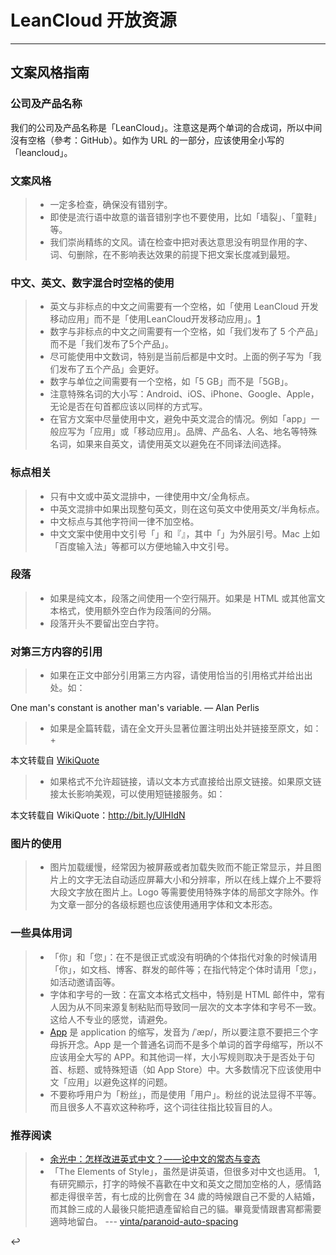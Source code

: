 # LeanCloud 开放资源
------
## 文案风格指南

### 公司及产品名称

我们的公司及产品名称是「LeanCloud」。注意这是两个单词的合成词，所以中间沒有空格（參考：GitHub）。如作为 URL 的一部分，应该使用全小写的「leancloud」。

### 文案风格

> * 一定多检查，确保没有错别字。
> * 即使是流行语中故意的谐音错别字也不要使用，比如「墙裂」、「童鞋」等。
> * 我们崇尚精练的文风。请在检查中把对表达意思没有明显作用的字、词、句删除，在不影响表达效果的前提下把文案长度减到最短。

### 中文、英文、数字混合时空格的使用

> * 英文与非标点的中文之间需要有一个空格，如「使用 LeanCloud 开发移动应用」而不是「使用LeanCloud开发移动应用」。[1](http://open.avoscloud.com/copywriting-style-guide/#fn-1)
> * 数字与非标点的中文之间需要有一个空格，如「我们发布了 5 个产品」而不是「我们发布了5个产品」。
> * 尽可能使用中文数词，特别是当前后都是中文时。上面的例子写为「我们发布了五个产品」会更好。
> * 数字与单位之间需要有一个空格，如「5 GB」而不是「5GB」。
> * 注意特殊名词的大小写：Android、iOS、iPhone、Google、Apple，无论是否在句首都应该以同样的方式写。
> * 在官方文案中尽量使用中文，避免中英文混合的情况。例如「app」一般应写为「应用」或「移动应用」。品牌、产品名、人名、地名等特殊名词，如果来自英文，请使用英文以避免在不同译法间选择。

### 标点相关

> * 只有中文或中英文混排中，一律使用中文/全角标点。
> * 中英文混排中如果出现整句英文，则在这句英文中使用英文/半角标点。
> * 中文标点与其他字符间一律不加空格。
> * 中文文案中使用中文引号「」和『』，其中「」为外层引号。Mac 上如「百度输入法」等都可以方便地输入中文引号。
 
### 段落

> * 如果是纯文本，段落之间使用一个空行隔开。如果是 HTML 或其他富文本格式，使用额外空白作为段落间的分隔。
> * 段落开头不要留出空白字符。

### 对第三方内容的引用

> * 如果在正文中部分引用第三方内容，请使用恰当的引用格式并给出出处。如：

One man's constant is another man's variable.
— Alan Perlis
> * 如果是全篇转载，请在全文开头显著位置注明出处并链接至原文，如：+

本文转载自 [WikiQuote](https://en.wikiquote.org/wiki/Alan_Perlis)
> * 如果格式不允许超链接，请以文本方式直接给出原文链接。如果原文链接太长影响美观，可以使用短链接服务。如：

本文转载自 WikiQuote：http://bit.ly/UlHIdN

### 图片的使用

> * 图片加载缓慢，经常因为被屏蔽或者加载失败而不能正常显示，并且图片上的文字无法自动适应屏幕大小和分辨率，所以在线上媒介上不要将大段文字放在图片上。Logo 等需要使用特殊字体的局部文字除外。作为文章一部分的各级标题也应该使用通用字体和文本形态。

### 一些具体用词

> * 「你」和「您」：在不是很正式或没有明确的个体指代对象的时候请用「你」，如文档、博客、群发的邮件等；在指代特定个体时请用「您」，如活动邀请函等。
> * 字体和字号的一致：在富文本格式文档中，特别是 HTML 邮件中，常有人因为从不同来源复制粘贴而导致同一层次的文本字体和字号不一致。这给人不专业的感觉，请避免。
> * [App](http://www.learnersdictionary.com/definition/app) 是 application 的缩写，发音为 /ˈæp/，所以要注意不要把三个字母拆开念。App 是一个普通名词而不是多个单词的首字母缩写，所以不应该用全大写的 APP。和其他词一样，大小写规则取决于是否处于句首、标题、或特殊短语（如 App Store）中。大多数情况下应该使用中文「应用」以避免这样的问题。
> * 不要称呼用户为「粉丝」，而是使用「用户」。粉丝的说法显得不平等。而且很多人不喜欢这种称呼，这个词往往指比较盲目的人。

### 推荐阅读

> * [余光中：怎样改进英式中文？——论中文的常态与变态](http://open.avoscloud.com/improve-chinese/)
> * 「The Elements of Style」，虽然是讲英语，但很多对中文也适用。
1,有研究顯示，打字的時候不喜歡在中文和英文之間加空格的人，感情路都走得很辛苦，有七成的比例會在 34 歲的時候跟自己不愛的人結婚，而其餘三成的人最後只能把遺產留給自己的貓。畢竟愛情跟書寫都需要適時地留白。 --- [vinta/paranoid-auto-spacing](https://github.com/vinta/pangu.js)

↩
